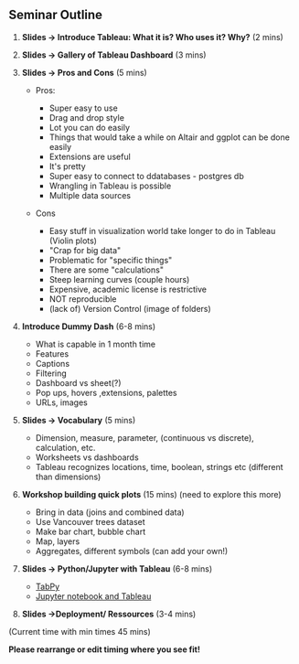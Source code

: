 ## Seminar Outline

1. **Slides -> Introduce Tableau: What it is? Who uses it? Why?** (2 mins)
1. **Slides -> Gallery of Tableau Dashboard** (3 mins) 
1. **Slides -> Pros and Cons** (5 mins) 
    - Pros: 
      - Super easy to use
      - Drag and drop style
      - Lot you can do easily
      - Things that would take a while on Altair and ggplot can be done easily
      - Extensions are useful
      - It's pretty
      - Super easy to connect to ddatabases - postgres db
      - Wrangling in Tableau is possible
      - Multiple data sources
        
    - Cons
      - Easy stuff in visualization world take longer to do in Tableau (Violin plots)
      - "Crap for big data"
      - Problematic for "specific things"
      - There are some "calculations"
      - Steep learning curves (couple hours)
      - Expensive, academic license is restrictive
      - NOT reproducible
      - (lack of) Version Control (image of folders) 

1. **Introduce Dummy Dash** (6-8 mins) 
    - What is capable in 1 month time 
    - Features 
    - Captions 
    - Filtering
    - Dashboard vs sheet(?) 
    - Pop ups, hovers ,extensions, palettes
    - URLs, images 

1. **Slides -> Vocabulary** (5 mins) 
    - Dimension, measure, parameter, (continuous vs discrete),  calculation, etc.
    - Worksheets vs dashboards
    - Tableau recognizes locations, time, boolean, strings etc (different than dimensions)

1. **Workshop building quick plots** (15 mins)
    (need to explore this more) 
    - Bring in data (joins and combined data) 
    - Use Vancouver trees dataset 
    - Make bar chart, bubble chart 
    - Map, layers 
    - Aggregates, different symbols (can add your own!) 

1. **Slides -> Python/Jupyter with Tableau** (6-8 mins)
    - [TabPy](https://www.tableau.com/about/blog/2016/11/leverage-power-python-tableau-tabpy-62077)
    - [Jupyter notebook and Tableau](https://www.tableau.com/about/blog/2017/1/building-advanced-analytics-applications-tabpy-64916)


1. **Slides ->Deployment/ Ressources** (3-4 mins) 

(Current time with min times 45 mins) 

**Please rearrange or edit timing where you see fit!**
 








